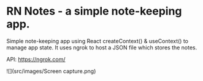 # RN Notes - a simple note-keeping app.

Simple note-keeping app using React createContext() & useContext() to manage app state.
It uses ngrok to host a JSON file which stores the notes.

API: https://ngrok.com/

![](src/images/Screen capture.png)
